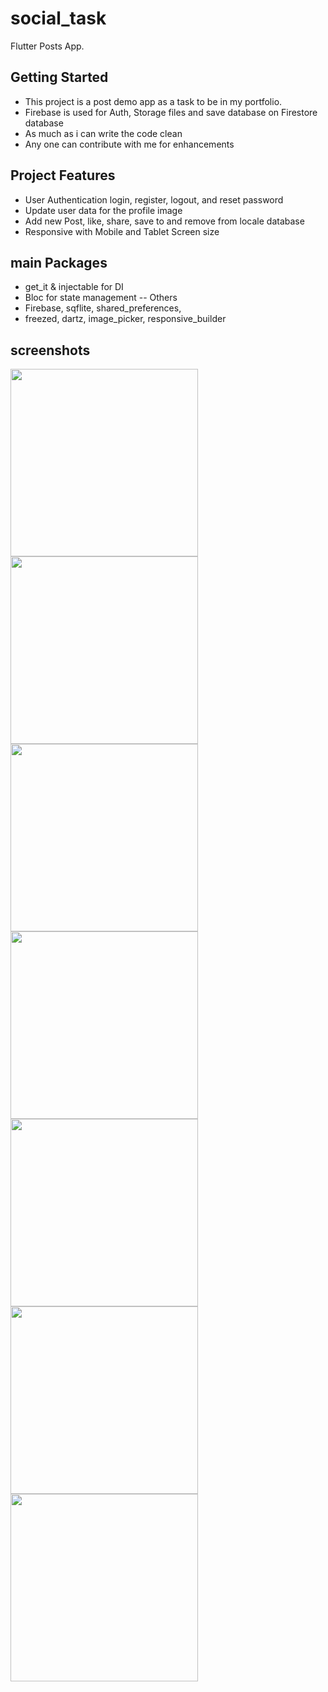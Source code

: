 # social_task

Flutter Posts App.

## Getting Started

* This project is a post demo app as a task to be in my portfolio.
* Firebase is used for Auth, Storage files and save database on Firestore database
* As much as i can write the code clean
* Any one can contribute with me for enhancements

## Project Features

* User Authentication login, register, logout, and reset password
* Update user data for the profile image
* Add new Post, like, share, save to and remove from locale database
* Responsive with Mobile and Tablet Screen size

## main Packages

- get_it & injectable for DI
- Bloc for state management -- Others
- Firebase, sqflite, shared_preferences,
- freezed, dartz, image_picker, responsive_builder

## screenshots

  <img src="https://user-images.githubusercontent.com/95647394/182053629-99ff2877-8620-4484-bb93-37ae124e3f6e.png" width="300">

  <img src="https://user-images.githubusercontent.com/95647394/182053636-e6113d07-f774-4134-ba0e-305679504c39.png" width="300">

  <img src="https://user-images.githubusercontent.com/95647394/182053651-79c2d4ed-87fc-4583-aa68-c844fa09ccfb.png" width="300">

  <img src="https://user-images.githubusercontent.com/95647394/182053666-45ee3df4-1d6b-4210-bf4c-47b01faa8356.png" width="300">

  <img src="https://user-images.githubusercontent.com/95647394/182053697-23ea28c3-e412-4409-9fb4-fd721c8202f2.png" width="300">

  <img src="https://user-images.githubusercontent.com/95647394/182053706-e2bff4bb-9443-4553-9d31-673275ee804a.png" width="300">

  <img src="https://user-images.githubusercontent.com/95647394/182053710-5812c51a-9cab-439e-9e2d-e9efe33c7276.png" width="300">
